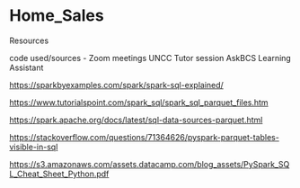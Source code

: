 # Home_Sales

Resources 

code used/sources -
Zoom meetings UNCC 
Tutor session
AskBCS Learning Assistant

https://sparkbyexamples.com/spark/spark-sql-explained/

https://www.tutorialspoint.com/spark_sql/spark_sql_parquet_files.htm

https://spark.apache.org/docs/latest/sql-data-sources-parquet.html

https://stackoverflow.com/questions/71364626/pyspark-parquet-tables-visible-in-sql

https://s3.amazonaws.com/assets.datacamp.com/blog_assets/PySpark_SQL_Cheat_Sheet_Python.pdf
